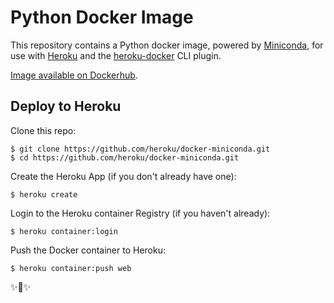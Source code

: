 # Python Docker Image

This repository contains a Python docker image, powered by [Miniconda](http://conda.pydata.org/miniconda.html), for use with [Heroku](http://heroku.com) and the
[heroku-docker](https://github.com/heroku/heroku-docker) CLI plugin.

[Image available on Dockerhub](https://hub.docker.com/r/heroku/miniconda/).

## Deploy to Heroku


Clone this repo:

    $ git clone https://github.com/heroku/docker-miniconda.git
    $ cd https://github.com/heroku/docker-miniconda.git


Create the Heroku App (if you don't already have one):

    $ heroku create 
    
Login to the Heroku container Registry (if you haven't already):

    $ heroku container:login

Push the Docker container to Heroku:

    $ heroku container:push web

✨🍰✨
